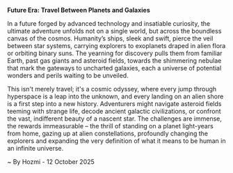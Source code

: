 
**Future Era: Travel Between Planets and Galaxies**

In a future forged by advanced technology and insatiable curiosity, the ultimate adventure unfolds not on a single world, but across the boundless canvas of the cosmos. Humanity’s ships, sleek and swift, pierce the veil between star systems, carrying explorers to exoplanets draped in alien flora or orbiting binary suns. The yearning for discovery pulls them from familiar Earth, past gas giants and asteroid fields, towards the shimmering nebulae that mark the gateways to uncharted galaxies, each a universe of potential wonders and perils waiting to be unveiled.

This isn't merely travel; it's a cosmic odyssey, where every jump through hyperspace is a leap into the unknown, and every landing on an alien shore is a first step into a new history. Adventurers might navigate asteroid fields teeming with strange life, decode ancient galactic civilizations, or confront the vast, indifferent beauty of a nascent star. The challenges are immense, the rewards immeasurable – the thrill of standing on a planet light-years from home, gazing up at alien constellations, profoundly changing the explorers and expanding the very definition of what it means to be human in an infinite universe.

~ By Hozmi - 12 October 2025

